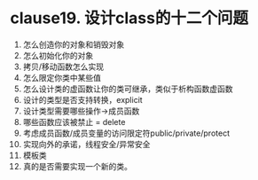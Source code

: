 <!--
 * @Author: zzzzztw
 * @Date: 2023-03-02 09:10:46
 * @LastEditors: Do not edit
 * @LastEditTime: 2023-03-02 09:18:01
 * @FilePath: /cpptest/Effectivecpp/clause19.md
-->
# clause19. 设计class的十二个问题
1. 怎么创造你的对象和销毁对象
2. 怎么初始化你的对象
3. 拷贝/移动函数怎么实现
4. 怎么限定你类中某些值
5. 怎么设计类的虚函数让你的类可继承，类似于析构函数虚函数
6. 设计的类型是否支持转换，explicit
7. 设计类型需要哪些操作->成员函数
8. 哪些函数应该被禁止 = delete
9. 考虑成员函数/成员变量的访问限定符public/private/protect
10. 实现向外的承诺，线程安全/异常安全
11. 模板类
12. 真的是否需要实现一个新的类。